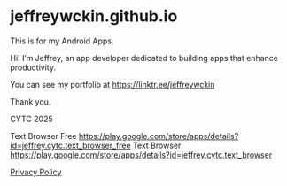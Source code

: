 # jeffreywckin.github.io

This is for my Android Apps.

Hi! I’m Jeffrey, an app developer dedicated to building apps that enhance productivity. 

You can see my portfolio at <https://linktr.ee/jeffreywckin> 

Thank you. 

CYTC 2025

Text Browser Free
<https://play.google.com/store/apps/details?id=jeffrey.cytc.text_browser_free>
Text Browser 
<https://play.google.com/store/apps/details?id=jeffrey.cytc.text_browser>

[Privacy Policy](https://jeffreywckin.github.io/privacy.txt)
 


